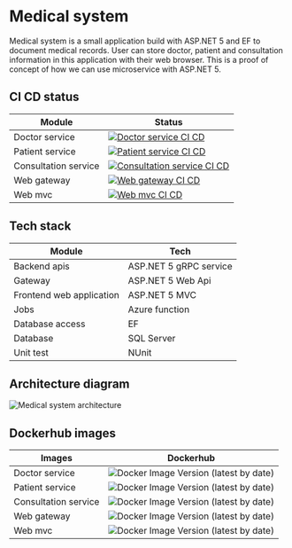 # Medical system
Medical system is a small application build with ASP.NET 5 and EF to document medical records. 
User can store doctor, patient and consultation information in this application with their web browser.
This is a proof of concept of how we can use microservice with ASP.NET 5. 

## CI CD status
| Module | Status |
|--------|-----------|
| Doctor service | [![Doctor service CI CD](https://github.com/Arnab-Developer/medical-system/actions/workflows/doctor-service-ci-cd.yml/badge.svg)](https://github.com/Arnab-Developer/medical-system/actions/workflows/doctor-service-ci-cd.yml) |
| Patient service | [![Patient service CI CD](https://github.com/Arnab-Developer/medical-system/actions/workflows/patient-service-ci-cd.yml/badge.svg)](https://github.com/Arnab-Developer/medical-system/actions/workflows/patient-service-ci-cd.yml) |
| Consultation service | [![Consultation service CI CD](https://github.com/Arnab-Developer/medical-system/actions/workflows/consultation-service-ci-cd.yml/badge.svg)](https://github.com/Arnab-Developer/medical-system/actions/workflows/consultation-service-ci-cd.yml) |
| Web gateway | [![Web gateway CI CD](https://github.com/Arnab-Developer/medical-system/actions/workflows/web-gateway-ci-cd.yml/badge.svg)](https://github.com/Arnab-Developer/medical-system/actions/workflows/web-gateway-ci-cd.yml) |
| Web mvc | [![Web mvc CI CD](https://github.com/Arnab-Developer/medical-system/actions/workflows/web-mvc-ci-cd.yml/badge.svg)](https://github.com/Arnab-Developer/medical-system/actions/workflows/web-mvc-ci-cd.yml) |

## Tech stack
| Module | Tech |
|--------|------|
| Backend apis | ASP.NET 5 gRPC service |
| Gateway | ASP.NET 5 Web Api |
| Frontend web application | ASP.NET 5 MVC |
| Jobs | Azure function |
| Database access | EF |
| Database | SQL Server |
| Unit test | NUnit |

## Architecture diagram

![Medical system architecture](https://github.com/Arnab-Developer/medical-system/blob/master/Medical%20system%20architecture.jpg)

## Dockerhub images
| Images | Dockerhub |
|--------|-----------|
| Doctor service | ![Docker Image Version (latest by date)](https://img.shields.io/docker/v/45862391/doctorservice) |
| Patient service | ![Docker Image Version (latest by date)](https://img.shields.io/docker/v/45862391/patientservice) |
| Consultation service | ![Docker Image Version (latest by date)](https://img.shields.io/docker/v/45862391/consultationservice) |
| Web gateway | ![Docker Image Version (latest by date)](https://img.shields.io/docker/v/45862391/webgateway) |
| Web mvc | ![Docker Image Version (latest by date)](https://img.shields.io/docker/v/45862391/webmvc) |